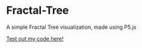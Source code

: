 # Fractal-Tree

A simple Fractal Tree visualization, made using P5.js

[Test out my code here!](https://madeyouloook.github.io/Fractal-Tree/)
